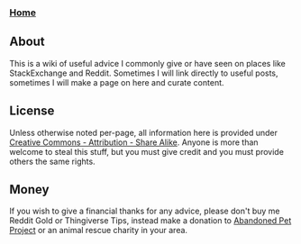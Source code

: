 ### [Home](https://github.com/superjamie/lazyweb/wiki)

## About

This is a wiki of useful advice I commonly give or have seen on places like StackExchange and Reddit. Sometimes I will link directly to useful posts, sometimes I will make a page on here and curate content.

## License

Unless otherwise noted per-page, all information here is provided under [Creative Commons - Attribution - Share Alike](https://creativecommons.org/licenses/by-sa/4.0/). Anyone is more than welcome to steal this stuff, but you must give credit and you must provide others the same rights.

## Money

If you wish to give a financial thanks for any advice, please don't buy me Reddit Gold or Thingiverse Tips, instead make a donation to [Abandoned Pet Project](http://abandonedpetproject.org/donate) or an animal rescue charity in your area.